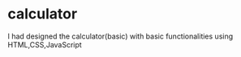 # calculator
I had designed the calculator(basic) with basic functionalities using HTML,CSS,JavaScript
